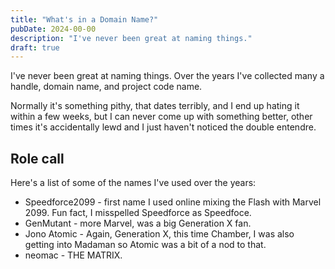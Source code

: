 ```yaml
---
title: "What's in a Domain Name?"
pubDate: 2024-00-00
description: "I've never been great at naming things."
draft: true
---
```


I've never been great at naming things. Over the years I've collected many a handle, domain name, and project code name.

Normally it's something pithy, that dates terribly, and I end up hating it within a few weeks, but I can never come up with something better, other times it's accidentally lewd and I just haven't noticed the double entendre.

## Role call

Here's a list of some of the names I've used over the years:

- Speedforce2099 - first name I used online mixing the Flash with Marvel 2099. Fun fact, I misspelled Speedforce as Speedfoce.
- GenMutant - more Marvel, was a big Generation X fan.
- Jono Atomic - Again, Generation X, this time Chamber, I was also getting into Madaman so Atomic was a bit of a nod to that.
- neomac - THE MATRIX.
